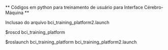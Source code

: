 ** Códigos em python para treinamento de usuário para Interface Cérebro-Máquina **

Inclusao do arquivo bci_training_platform2.launch

$roscd bci_training_platform

$roslaunch bci_training_platform bci_training_platform2.launch
